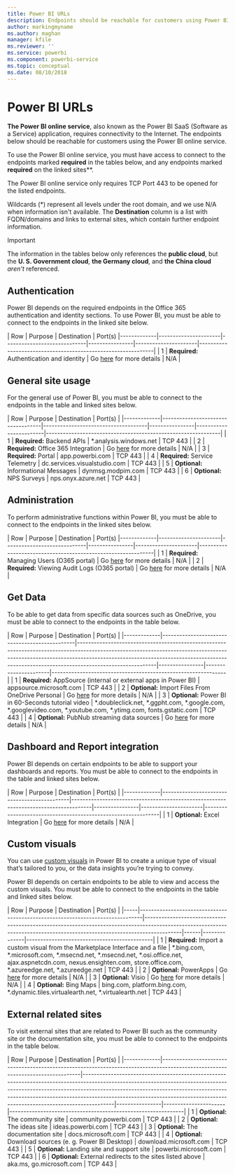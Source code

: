 ```yaml
---
title: Power BI URLs
description: Endpoints should be reachable for customers using Power BI
author: markingmyname
ms.author: maghan
manager: kfile
ms.reviewer: ''
ms.service: powerbi
ms.component: powerbi-service
ms.topic: conceptual
ms.date: 08/10/2018
---
```


# Power BI URLs

**The Power BI online service**, also known as the Power BI SaaS (Software as a Service) application, requires connectivity to the Internet. The endpoints below should be reachable for customers using the Power BI online service.

To use the Power BI online service, you must have access to connect to the endpoints marked **required** in the tables below, and any endpoints marked **required** on the linked sites**.

The Power BI online service only requires TCP Port 443 to be opened for the listed endpoints.

Wildcards (*) represent all levels under the root domain, and we use N/A when information isn't available. The **Destination** column is a list with FQDN/domains and links to external sites, which contain further endpoint information.

>[!Important]
>The information in the tables below only references the **public cloud**, but the **U. S. Government cloud**, **the Germany cloud**, and **the China cloud** *aren't* referenced.

## Authentication

Power BI depends on the required endpoints in the Office 365 authentication and identity sections. To use Power BI, you must be able to connect to the endpoints in the linked site below.

|     Row     |     Purpose     |     Destination     |       Port(s)
|-------------|----------------------|-----------------------------|----------------|----------------------|--------------------------------------------------------------|
| 1 | **Required:** Authentication and identity | Go [here](https://support.office.com/article/Office-365-URLs-and-IP-address-ranges-8548a211-3fe7-47cb-abb1-355ea5aa88a2#bkmk_identity) for more details | N/A |

## General site usage

For the general use of Power BI, you must be able to connect to the endpoints in the table and linked sites below.

|     Row     |       Purpose     |       Destination     |       Port(s)     |
|-------------|-----------------------------------|-------------------------------------|----------------|------------------------|--------------------------------------------------------------|
| 1 | **Required:** Backend APIs | *.analysis.windows.net | TCP 443 |
| 2 | **Required:** Office 365 Integration | Go [here](https://support.office.com/article/Office-365-URLs-and-IP-address-ranges-8548a211-3fe7-47cb-abb1-355ea5aa88a2#bkmk_portal-identity) for more details | N/A |
| 3 | **Required:** Portal | app.powerbi.com | TCP 443 |
| 4 | **Required:** Service Telemetry | dc.services.visualstudio.com | TCP 443 |
| 5 | **Optional:** Informational Messages | dynmsg.modpim.com | TCP 443 |
| 6 | **Optional:** NPS Surveys | nps.onyx.azure.net | TCP 443 |

## Administration

To perform administrative functions within Power BI, you must be able to connect to the endpoints in the linked sites below.

|     Row     |     Purpose     |     Destination     |       Port(s)
|-------------|----------------------|-----------------------------|----------------|----------------------|--------------------------------------------------------------|
| 1 | **Required:** Managing Users (O365 portal) | Go [here](https://support.office.com/article/Office-365-URLs-and-IP-address-ranges-8548a211-3fe7-47cb-abb1-355ea5aa88a2#bkmk_portal-identity) for more details | N/A |
| 2 | **Required:** Viewing Audit Logs (O365 portal) | Go [here](https://support.office.com/article/Office-365-URLs-and-IP-address-ranges-8548a211-3fe7-47cb-abb1-355ea5aa88a2#bkmk_portal-identity) for more details | N/A |

## Get Data

To be able to get data from specific data sources such as OneDrive, you must be able to connect to the endpoints in the table below.

|     Row     |     Purpose     |     Destination     |       Port(s)     |
|-------------|-----------------------------------------------|----------------------------------------------------------------------------------------------------------------------------------------------------------------------------------------------------------------------------------------------------------------------|----------------|----------------------|--------------------------------------------------------------|
| 1 | **Required:** AppSource (internal or external apps in Power BI) | appsource.microsoft.com | TCP 443 |
| 2 | **Optional:** Import Files From OneDrive Personal | Go [here](https://support.office.com/en-ie/article/required-urls-and-ports-for-onedrive-ce15d2cc-52ef-42cd-b738-d9c6f9b03f3a) for more details | N/A |
| 3 | **Optional:** Power BI in 60-Seconds tutorial video | *.doubleclick.net, *.ggpht.com, *.google.com, *.googlevideo.com, *.youtube.com, *.ytimg.com,  fonts.gstatic.com | TCP 443 |
| 4 | **Optional:** PubNub streaming data sources | Go [here](https://support.pubnub.com/support/solutions/articles/14000043522) for more details | N/A |

## Dashboard and Report integration

Power BI depends on certain endpoints to be able to support your dashboards and reports. You must be able to connect to the endpoints in the table and linked sites below.

|     Row     |     Purpose     |     Destination     |       Port(s)     |
|-------------|---------------------------------------------|-------------------------------------------------------------------------------------|----------------|----------------------|--------------------------------------------------------------|
| 1 | **Optional:** Excel Integration | Go [here](https://support.office.com/article/Office-365-URLs-and-IP-address-ranges-8548a211-3fe7-47cb-abb1-355ea5aa88a2#bkmk_officeonline) for more details | N/A |

## Custom visuals

You can use [custom visuals](power-bi-custom-visuals.md) in Power BI to create a unique type of visual that’s tailored to you, or the data insights you’re trying to convey.

Power BI depends on certain endpoints to be able to view and access the custom visuals. You must be able to connect to the endpoints in the table and linked sites below.

| Row | Purpose | Destination | Port(s) |
|-----|-------------------------------------------------------------------------------|-------------------------------------------------------------------------------------------------------------------------------------------------------------------------|------|--------------|---------------------------------------------|
| 1 | **Required:** Import a custom visual from the Marketplace Interface and a file | *.bing.com, *.microsoft.com, *.msecnd.net, *.msecnd.net,  *.osi.office.net, ajax.aspnetcdn.com, nexus.ensighten.com, store.office.com, *.azureedge.net, *.azureedge.net | TCP 443 |
| 2 | **Optional:** PowerApps | Go [here](https://docs.microsoft.com/powerapps/maker/canvas-apps/limits-and-config#required-services) for more details | N/A |
| 3 | **Optional:** Visio | Go [here](https://support.office.com/article/Office-365-URLs-and-IP-address-ranges-8548a211-3fe7-47cb-abb1-355ea5aa88a2#bkmk_officeonline) for more details | N/A |
| 4 | **Optional:** Bing Maps | bing.com, platform.bing.com, *.dynamic.tiles.virtualearth.net, *.virtualearth.net | TCP 443 |

## External related sites

To visit external sites that are related to Power BI such as the community site or the documentation site, you must be able to connect to the endpoints in the table below.

|     Row     |     Purpose     |     Destination     |       Port(s)     |
|-------------|-------------------------------------------------------------------------------------------------------------------------------|-----------------------------------------------------------------------------------------------------------------------------------------------------------------------------------------------------------------------------------------------------------------------------------------------------------------------------------|----------------|----------------------|--------------------------------------------------------------|
| 1 | **Optional:** The community site | community.powerbi.com | TCP 443 |
| 2 | **Optional:** The ideas site | ideas.powerbi.com | TCP 443 |
| 3 | **Optional:** The documentation site | docs.microsoft.com | TCP 443 |
| 4 | **Optional:** Download sources (e. g. Power BI Desktop) | download.microsoft.com | TCP 443 |
| 5 | **Optional:** Landing site and support site | powerbi.microsoft.com | TCP 443 |
| 6 | **Optional:** External redirects to the sites listed above | aka.ms, go.microsoft.com  | TCP 443 |